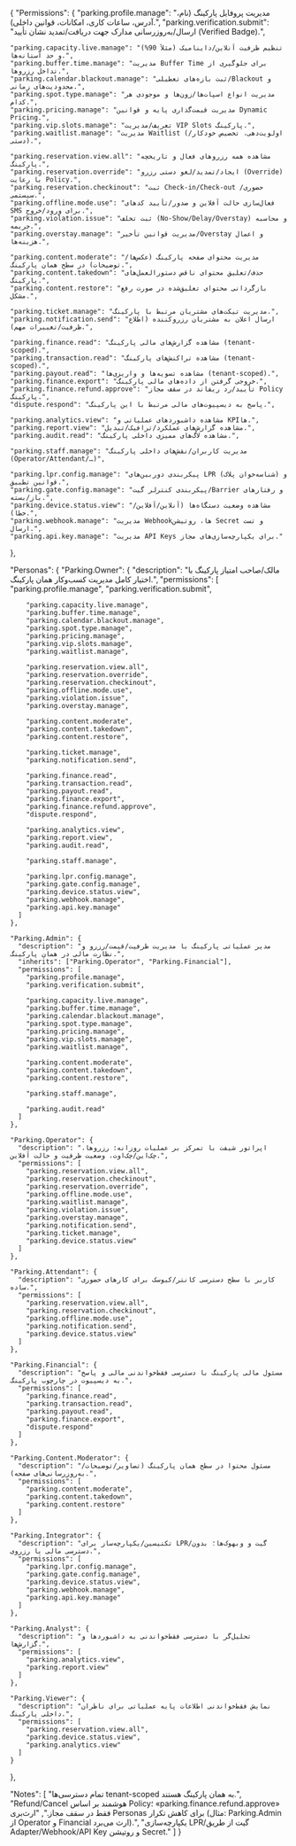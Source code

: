 {
  "Permissions": {
    "parking.profile.manage": "مدیریت پروفایل پارکینگ (نام، آدرس، ساعات کاری، امکانات، قوانین داخلی).",
    "parking.verification.submit": "ارسال/به‌روزرسانی مدارک جهت دریافت/تمدید نشان تأیید (Verified Badge).",

    "parking.capacity.live.manage": "تنظیم ظرفیت آنلاین/داینامیک (مثلاً 90%) و حد آستانه‌ها.",
    "parking.buffer.time.manage": "مدیریت Buffer Time برای جلوگیری از تداخل رزروها.",
    "parking.calendar.blackout.manage": "ثبت بازه‌های تعطیلی/Blackout و محدودیت‌های زمانی.",
    "parking.spot.type.manage": "مدیریت انواع اسپات‌ها/زون‌ها و موجودی هر کدام.",
    "parking.pricing.manage": "مدیریت قیمت‌گذاری پایه و قوانین Dynamic Pricing.",
    "parking.vip.slots.manage": "تعریف/مدیریت VIP Slots پارکینگ.",
    "parking.waitlist.manage": "مدیریت Waitlist (اولویت‌دهی، تخصیص خودکار/دستی).",

    "parking.reservation.view.all": "مشاهده همه رزروهای فعال و تاریخچه پارکینگ.",
    "parking.reservation.override": "ایجاد/تمدید/لغو دستی رزرو (Override) با رعایت Policy.",
    "parking.reservation.checkinout": "ثبت Check-in/Check-out حضوری/سیستمی.",
    "parking.offline.mode.use": "فعال‌سازی حالت آفلاین و صدور/تأیید کدهای SMS برای ورود/خروج.",
    "parking.violation.issue": "ثبت تخلف (No-Show/Delay/Overstay) و محاسبه جریمه.",
    "parking.overstay.manage": "مدیریت قوانین تأخیر/Overstay و اعمال هزینه‌ها.",

    "parking.content.moderate": "مدیریت محتوای صفحه پارکینگ (عکس‌ها/توضیحات) در سطح همان پارکینگ.",
    "parking.content.takedown": "حذف/تعلیق محتوای ناقض دستورالعمل‌های پارکینگ.",
    "parking.content.restore": "بازگردانی محتوای تعلیق‌شده در صورت رفع مشکل.",

    "parking.ticket.manage": "مدیریت تیکت‌های مشتریان مرتبط با پارکینگ.",
    "parking.notification.send": "ارسال اعلان به مشتریان رزروکننده (اطلاع ظرفیت/تغییرات مهم).",

    "parking.finance.read": "مشاهده گزارش‌های مالی پارکینگ (tenant-scoped).",
    "parking.transaction.read": "مشاهده تراکنش‌های پارکینگ (tenant-scoped).",
    "parking.payout.read": "مشاهده تسویه‌ها و واریزی‌ها (tenant-scoped).",
    "parking.finance.export": "خروجی گرفتن از داده‌های مالی پارکینگ.",
    "parking.finance.refund.approve": "تأیید/رد ریفاند در سقف مجاز Policy پارکینگ.",
    "dispute.respond": "پاسخ به دیسپیوت‌های مالی مرتبط با این پارکینگ.",

    "parking.analytics.view": "مشاهده داشبوردهای عملیاتی و KPIها.",
    "parking.report.view": "مشاهده گزارش‌های عملکرد/ترافیک/تبدیل.",
    "parking.audit.read": "مشاهده لاگ‌های ممیزی داخلی پارکینگ.",

    "parking.staff.manage": "مدیریت کاربران/نقش‌های داخلی پارکینگ (Operator/Attendant/…)",

    "parking.lpr.config.manage": "پیکربندی دوربین‌های LPR (شناسه‌خوان پلاک) و قوانین تطبیق.",
    "parking.gate.config.manage": "پیکربندی کنترلر گیت/Barrier و رفتارهای باز/بسته.",
    "parking.device.status.view": "مشاهده وضعیت دستگاه‌ها (آنلاین/آفلاین/خطا).",
    "parking.webhook.manage": "مدیریت Webhookها، روتیشن Secret و تست ارسال.",
    "parking.api.key.manage": "مدیریت API Keys برای یکپارچه‌سازی‌های مجاز."
  },

  "Personas": {
    "Parking.Owner": {
      "description": "مالک/صاحب امتیاز پارکینگ با اختیار کامل مدیریت کسب‌وکار همان پارکینگ.",
      "permissions": [
        "parking.profile.manage",
        "parking.verification.submit",

        "parking.capacity.live.manage",
        "parking.buffer.time.manage",
        "parking.calendar.blackout.manage",
        "parking.spot.type.manage",
        "parking.pricing.manage",
        "parking.vip.slots.manage",
        "parking.waitlist.manage",

        "parking.reservation.view.all",
        "parking.reservation.override",
        "parking.reservation.checkinout",
        "parking.offline.mode.use",
        "parking.violation.issue",
        "parking.overstay.manage",

        "parking.content.moderate",
        "parking.content.takedown",
        "parking.content.restore",

        "parking.ticket.manage",
        "parking.notification.send",

        "parking.finance.read",
        "parking.transaction.read",
        "parking.payout.read",
        "parking.finance.export",
        "parking.finance.refund.approve",
        "dispute.respond",

        "parking.analytics.view",
        "parking.report.view",
        "parking.audit.read",

        "parking.staff.manage",

        "parking.lpr.config.manage",
        "parking.gate.config.manage",
        "parking.device.status.view",
        "parking.webhook.manage",
        "parking.api.key.manage"
      ]
    },

    "Parking.Admin": {
      "description": "مدیر عملیاتی پارکینگ با مدیریت ظرفیت/قیمت/رزرو و نظارت مالی در همان پارکینگ.",
      "inherits": ["Parking.Operator", "Parking.Financial"],
      "permissions": [
        "parking.profile.manage",
        "parking.verification.submit",

        "parking.capacity.live.manage",
        "parking.buffer.time.manage",
        "parking.calendar.blackout.manage",
        "parking.spot.type.manage",
        "parking.pricing.manage",
        "parking.vip.slots.manage",
        "parking.waitlist.manage",

        "parking.content.moderate",
        "parking.content.takedown",
        "parking.content.restore",

        "parking.staff.manage",

        "parking.audit.read"
      ]
    },

    "Parking.Operator": {
      "description": "اپراتور شیفت با تمرکز بر عملیات روزانه: رزروها، چک‌این/چک‌اوت، وضعیت ظرفیت و حالت آفلاین.",
      "permissions": [
        "parking.reservation.view.all",
        "parking.reservation.checkinout",
        "parking.reservation.override",
        "parking.offline.mode.use",
        "parking.waitlist.manage",
        "parking.violation.issue",
        "parking.overstay.manage",
        "parking.notification.send",
        "parking.ticket.manage",
        "parking.device.status.view"
      ]
    },

    "Parking.Attendant": {
      "description": "کاربر با سطح دسترسی کانتر/کیوسک برای کارهای حضوری ساده.",
      "permissions": [
        "parking.reservation.view.all",
        "parking.reservation.checkinout",
        "parking.offline.mode.use",
        "parking.notification.send",
        "parking.device.status.view"
      ]
    },

    "Parking.Financial": {
      "description": "مسئول مالی پارکینگ با دسترسی فقط‌خواندنی مالی و پاسخ به دیسپیوت در چارچوب پارکینگ.",
      "permissions": [
        "parking.finance.read",
        "parking.transaction.read",
        "parking.payout.read",
        "parking.finance.export",
        "dispute.respond"
      ]
    },

    "Parking.Content.Moderator": {
      "description": "مسئول محتوا در سطح همان پارکینگ (تصاویر/توضیحات/به‌روزرسانی‌های صفحه).",
      "permissions": [
        "parking.content.moderate",
        "parking.content.takedown",
        "parking.content.restore"
      ]
    },

    "Parking.Integrator": {
      "description": "تکنیسین/یکپارچه‌ساز برای LPR/گیت و وبهوک‌ها؛ بدون دسترسی مالی یا رزروی.",
      "permissions": [
        "parking.lpr.config.manage",
        "parking.gate.config.manage",
        "parking.device.status.view",
        "parking.webhook.manage",
        "parking.api.key.manage"
      ]
    },

    "Parking.Analyst": {
      "description": "تحلیل‌گر با دسترسی فقط‌خواندنی به داشبوردها و گزارش‌ها.",
      "permissions": [
        "parking.analytics.view",
        "parking.report.view"
      ]
    },

    "Parking.Viewer": {
      "description": "نمایش فقط‌خواندنی اطلاعات پایه عملیاتی برای ناظران داخلی پارکینگ.",
      "permissions": [
        "parking.reservation.view.all",
        "parking.device.status.view",
        "parking.analytics.view"
      ]
    }
  },

  "Notes": [
    "تمام دسترسی‌ها tenant-scoped به همان پارکینگ هستند.",
    "Refund/Cancel هوشمند بر اساس Policy؛ «parking.finance.refund.approve» فقط در سقف مجاز.",
    "ارث‌بری Personas برای کاهش تکرار (مثال: Parking.Admin از Operator و Financial ارث می‌برد).",
    "یکپارچه‌سازی LPR/گیت از طریق Adapter/Webhook/API Key و روتیشن Secret."
  ]
}
